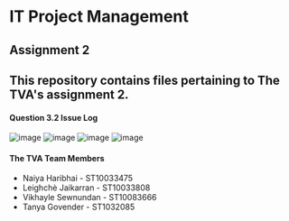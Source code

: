 # IT Project Management
## Assignment 2 
## This repository contains files pertaining to The TVA's assignment 2. 
#### Question 3.2 Issue Log
![image](https://github.com/ST10033475/IPMA6212-Assignment2-The-TVA/assets/105000800/7d392c18-05f9-4e7f-ba08-c037791138e5)
![image](https://github.com/ST10033475/IPMA6212-Assignment2-The-TVA/assets/105000800/12e4be2a-08e9-4aee-97a2-ec966d1e2d38)
![image](https://github.com/ST10033475/IPMA6212-Assignment2-The-TVA/assets/105000800/71fc7bcb-f0da-4433-86fe-4f78a9553e19)
![image](https://github.com/ST10033475/IPMA6212-Assignment2-The-TVA/assets/105000800/d7dc6482-1665-428e-bae2-a42a1104fbab)



#### The TVA Team Members
* Naiya Haribhai - ST10033475
* Leighchè Jaikarran - ST10033808
* Vikhayle Sewnundan - ST10083666
* Tanya Govender - ST1032085

